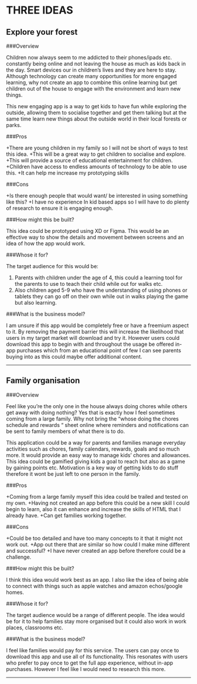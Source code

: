 THREE IDEAS
============


Explore your forest
---------------------
###Overview

Children now always seem to me addicted to their phones/ipads etc. constantly being online and not leaving the house as much as kids back in the day.  Smart devices our in children’s lives and they are here to stay. Although technology can create many opportunities for more engaged learning, why not create an app to combine this online learning but get children out of the house to engage with the environment and learn new things. 

This new engaging app is a way to get kids to have fun while exploring the outside, allowing them to socialise together and get them talking but at the same time learn new things about the outside world in their local forests or parks. 

###Pros 

+There are young children in my family so I will not be short of ways to test this idea. 
+This will be a great way to get children to socialise and explore.
+This will provide a source of educational entertainment for children.
+Children have access to endless amounts of technology to be able to use this. 
+It can help me increase my prototyping skills 

###Cons

+Is there enough people that would want/ be interested in using something like this?
+I have no experience In kid based apps so I will have to do plenty of research to ensure it is engaging enough. 

###How might this be built?

This idea could be prototyped using XD or Figma. This would be an effective way to show the details and movement between screens and an idea of how the app would work. 

###Whose it for?

The target audience for this would be:
1.	Parents with children under the age of 4, this could a learning tool for the parents to use to teach their child while out for walks etc.
2.	Also children aged 5-9 who have the understanding of using phones or tablets they can go off on their own while out in walks playing the game but also learning. 

###What is the business model?

I am unsure if this app would be completely free or have a freemium aspect to it.  By removing the payment barrier this will increase the likelihood that users in my target market will download and try it. 
However users could download this app to begin with and throughout the usage be offered in-app purchases which from an educational point of few I can see parents buying into as this could maybe offer additional content. 


----


Family organisation
-------------------
###Overview

Feel like you’re the only one in the house always doing chores while others get away with doing nothing? Yes that is exactly how I feel sometimes coming from a large family. Why not bring the “whose doing the chores schedule and rewards “ sheet online where reminders and notifications can be sent to family members of what there is to do. 

This application could be a way for parents and families manage everyday activities such as chores, family calendars, rewards, goals and so much more.  It would provide an easy way to manage kids’ chores and allowances.
This idea could be gamified giving kids a goal to reach but also as a game by gaining points etc. Motivation is a key way of getting kids to do stuff therefore it wont be just left to one person in the family. 

###Pros

+Coming from a large family myself this idea could be trailed and tested on my own. 
+Having not created an app before this could be a new skill I could begin to learn, also it can enhance and increase the skills of HTML that I already have. 
+Can get families working together. 

###Cons 

+Could be too detailed and have too many concepts to it that it might not work out.
+App out there that are similar so how could I make mine different and successful? 
+I have never created an app before therefore could be a challenge.

###How might this be built?

I think this idea would work best as an app. I also like the idea of being able to connect with things such as apple watches and amazon echos/google homes. 

###Whose it for? 

The target audience would be a range of different people.  The idea would be for it to help families stay more organised but it could also work in work places, classrooms etc.

###What is the business model?

I feel like families would pay for this service. The users can pay once to download this app and use all of its functionality.  This resonates with users who prefer to pay once to get the full app experience, without in-app purchases. However I feel like I would need to research this more.


----






